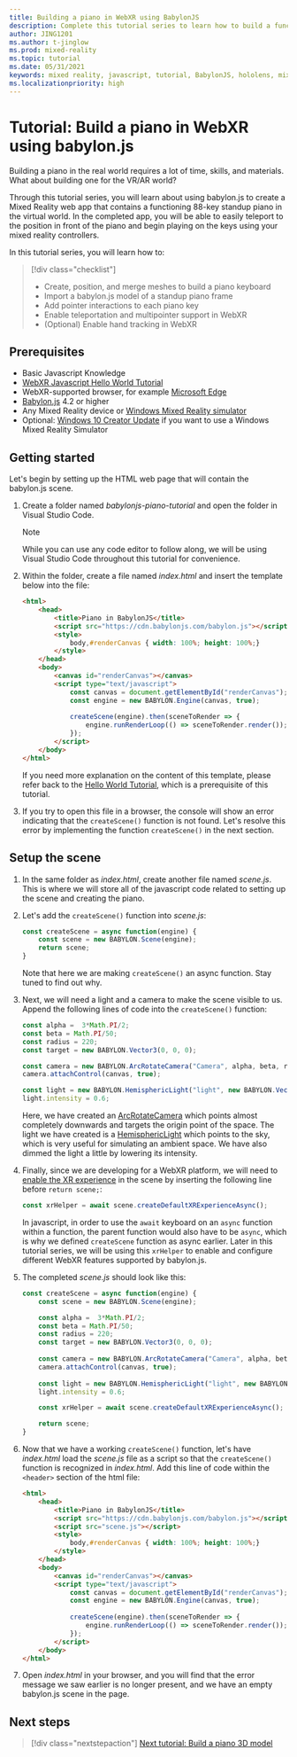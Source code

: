 ```yaml
---
title: Building a piano in WebXR using BabylonJS
description: Complete this tutorial series to learn how to build a functioning 88-key piano keyboard in WebXR using BabylonJS
author: JING1201
ms.author: t-jinglow
ms.prod: mixed-reality
ms.topic: tutorial
ms.date: 05/31/2021
keywords: mixed reality, javascript, tutorial, BabylonJS, hololens, mixed reality, UWP, Windows 10, WebXR, immersive web
ms.localizationpriority: high
---
```



# Tutorial: Build a piano in WebXR using babylon.js

Building a piano in the real world requires a lot of time, skills, and materials. What about building one for the VR/AR world?

Through this tutorial series, you will learn about using babylon.js to create a Mixed Reality web app that contains a functioning 88-key standup piano in the virtual world. In the completed app, you will be able to easily teleport to the position in front of the piano and begin playing on the keys using your mixed reality controllers.

In this tutorial series, you will learn how to:

> [!div class="checklist"]
> * Create, position, and merge meshes to build a piano keyboard
> * Import a babylon.js model of a standup piano frame
> * Add pointer interactions to each piano key
> * Enable teleportation and multipointer support in WebXR
> * (Optional) Enable hand tracking in WebXR

## Prerequisites

* Basic Javascript Knowledge
* [WebXR Javascript Hello World Tutorial](../babylonjs-webxr-helloworld/introduction-01.md)
* WebXR-supported browser, for example [Microsoft Edge](https://docs.microsoft.com/windows/mixed-reality/whats-new/new-microsoft-edge)
* [Babylon.js](https://doc.babylonjs.com/divingDeeper/developWithBjs/frameworkVers) 4.2 or higher
* Any Mixed Reality device or [Windows Mixed Reality simulator](https://docs.microsoft.com/windows/mixed-reality/develop/platform-capabilities-and-apis/using-the-windows-mixed-reality-simulator)
* Optional: [Windows 10 Creator Update](https://www.microsoft.com/software-download/windows10) if you want to use a Windows Mixed Reality Simulator

## Getting started

Let's begin by setting up the HTML web page that will contain the babylon.js scene.

1. Create a folder named *babylonjs-piano-tutorial* and open the folder in Visual Studio Code.

    > [!NOTE]
    > While you can use any code editor to follow along, we will be using Visual Studio Code throughout this tutorial for convenience.

1. Within the folder, create a file named *index.html* and insert the template below into the file:

    ```html
    <html>
        <head>
            <title>Piano in BabylonJS</title>
            <script src="https://cdn.babylonjs.com/babylon.js"></script>
            <style>
                body,#renderCanvas { width: 100%; height: 100%;}
            </style>
        </head>
        <body>
            <canvas id="renderCanvas"></canvas>
            <script type="text/javascript">
                const canvas = document.getElementById("renderCanvas");
                const engine = new BABYLON.Engine(canvas, true);
                
                createScene(engine).then(sceneToRender => {
                    engine.runRenderLoop(() => sceneToRender.render());
                });
            </script>
        </body>
    </html>
    ```

    If you need more explanation on the content of this template, please refer back to the [Hello World Tutorial](../babylonjs-webxr-helloworld/introduction-01.md), which is a prerequisite of this tutorial.

1. If you try to open this file in a browser, the console will show an error indicating that the `createScene()` function is not found. Let's resolve this error by implementing the function `createScene()` in the next section.

## Setup the scene

1. In the same folder as *index.html*, create another file named *scene.js*. This is where we will store all of the javascript code related to setting up the scene and creating the piano.

1. Let's add the `createScene()` function into *scene.js*:

    ```javascript
    const createScene = async function(engine) {
        const scene = new BABYLON.Scene(engine);
        return scene;
    }
    ```

    Note that here we are making `createScene()` an async function. Stay tuned to find out why.

1. Next, we will need a light and a camera to make the scene visible to us. Append the following lines of code into the `createScene()` function:

    ```javascript
    const alpha =  3*Math.PI/2;
    const beta = Math.PI/50;
    const radius = 220;
    const target = new BABYLON.Vector3(0, 0, 0);
    
    const camera = new BABYLON.ArcRotateCamera("Camera", alpha, beta, radius, target, scene);
    camera.attachControl(canvas, true);
    
    const light = new BABYLON.HemisphericLight("light", new BABYLON.Vector3(0, 1, 0), scene);
    light.intensity = 0.6;
    ```

    Here, we have created an [ArcRotateCamera](https://doc.babylonjs.com/divingDeeper/cameras/camera_introduction#arc-rotate-camera) which points almost completely downwards and targets the origin point of the space. The light we have created is a [HemisphericLight](https://doc.babylonjs.com/divingDeeper/lights/lights_introduction#the-hemispheric-light) which points to the sky, which is very useful for simulating an ambient space. We have also dimmed the light a little by lowering its intensity.

1. Finally, since we are developing for a WebXR platform, we will need to [enable the XR experience](https://doc.babylonjs.com/divingDeeper/webXR/introToWebXR) in the scene by inserting the following line before `return scene;`:

    ```javascript
    const xrHelper = await scene.createDefaultXRExperienceAsync();
    ```

    In javascript, in order to use the `await` keyboard on an `async` function within a function, the parent function would also have to be `async`, which is why we defined `createScene` function as async earlier. Later in this tutorial series, we will be using this `xrHelper` to enable and configure different WebXR features supported by babylon.js.

1. The completed *scene.js* should look like this:

    ```javascript
    const createScene = async function(engine) {
        const scene = new BABYLON.Scene(engine);
    
        const alpha =  3*Math.PI/2;
        const beta = Math.PI/50;
        const radius = 220;
        const target = new BABYLON.Vector3(0, 0, 0);
        
        const camera = new BABYLON.ArcRotateCamera("Camera", alpha, beta, radius, target, scene);
        camera.attachControl(canvas, true);
        
        const light = new BABYLON.HemisphericLight("light", new BABYLON.Vector3(0, 1, 0), scene);
        light.intensity = 0.6;
    
        const xrHelper = await scene.createDefaultXRExperienceAsync();
    
        return scene;
    }
    ```

1. Now that we have a working `createScene()` function, let's have *index.html* load the *scene.js* file as a script so that the `createScene()` function is recognized in *index.html*. Add this line of code within the `<header>` section of the html file:

    ```html
    <html>
        <head>
            <title>Piano in BabylonJS</title>
            <script src="https://cdn.babylonjs.com/babylon.js"></script>
            <script src="scene.js"></script>
            <style>
                body,#renderCanvas { width: 100%; height: 100%;}
            </style>
        </head>
        <body>
            <canvas id="renderCanvas"></canvas>
            <script type="text/javascript">
                const canvas = document.getElementById("renderCanvas");
                const engine = new BABYLON.Engine(canvas, true);
                
                createScene(engine).then(sceneToRender => {
                    engine.runRenderLoop(() => sceneToRender.render());
                });
            </script>
        </body>
    </html>
    ```

1. Open *index.html* in your browser, and you will find that the error message we saw earlier is no longer present, and we have an empty babylon.js scene in the page.

## Next steps

> [!div class="nextstepaction"]
> [Next tutorial: Build a piano 3D model](keyboard-model.md)